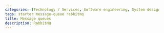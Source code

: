 ```yaml
---
categories: [Technology / Services, Software engineering, System design]
tags: starter message-queue rabbitmq
title: Message queues
description: RabbitMQ
---
```

